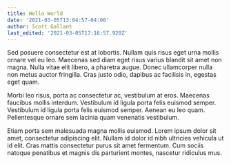 ```yaml
---
title: Hello World
date: '2021-03-05T13:04:57-04:00'
author: Scott Gallant
last_edited: '2021-03-05T17:16:57.920Z'
---
```

Sed posuere consectetur est at lobortis. Nullam quis risus eget urna mollis ornare vel eu leo. Maecenas sed diam eget risus varius blandit sit amet non magna. Nulla vitae elit libero, a pharetra augue. Donec ullamcorper nulla non metus auctor fringilla. Cras justo odio, dapibus ac facilisis in, egestas eget quam.

Morbi leo risus, porta ac consectetur ac, vestibulum at eros. Maecenas faucibus mollis interdum. Vestibulum id ligula porta felis euismod semper. Vestibulum id ligula porta felis euismod semper. Aenean eu leo quam. Pellentesque ornare sem lacinia quam venenatis vestibulum.

Etiam porta sem malesuada magna mollis euismod. Lorem ipsum dolor sit amet, consectetur adipiscing elit. Nullam id dolor id nibh ultricies vehicula ut id elit. Cras mattis consectetur purus sit amet fermentum. Cum sociis natoque penatibus et magnis dis parturient montes, nascetur ridiculus mus.
